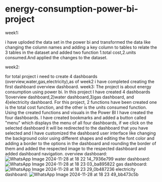 # energy-consumption-power-bi-project
week1:

i have  uploded the data set in the power bi and transformed the data like changing the column names and adding a key column to tables to relate the 3 tables in the dataset and added two function 1.total cost,2.units consumed.And applied the changes to the dataset.

week2:

for total project i need to create 4 dashboards (overview,water,gas,electricity),as of week2 i have completed creating the first dashboard overview dashboard.
week3:
The project is about energy consumption using power bi. In this project I have created 4 dashboards 1)overview dashboard,2)water dashboard,3)gas dashboard, and 4)electricity dashboard. For this project, 2 functions have been created one is the total cost function, and the other is the units consumed function. Using the created functions and visuals in the Power BI I have created the four dashboards. I have created bookmarks and added a button called "menu" which displays the menu of all four dashboards, if we click on the selected dashboard it will be redirected to the dashboard that you have selected and I have customized the dashboard user interface like changing the background color using different shapes and editing the font color and adding a border to the options in the dashboard and rounding the border of them and added the respected image to the respected dashboard and added dashboard navigation.
overview dashboard:
![WhatsApp Image 2024-11-28 at 18 22 14_7936e799](https://github.com/user-attachments/assets/193f53ad-7472-471a-bc46-53390418caa1)
water dashboard:
![WhatsApp Image 2024-11-28 at 18 23 03_ba895822](https://github.com/user-attachments/assets/e7be5fc7-3545-493e-8869-6b17031db71a)
gas dashboard:
![WhatsApp Image 2024-11-28 at 18 23 29_0b487236](https://github.com/user-attachments/assets/754326db-0dc6-4122-97a5-54a906f4b005)
electricity dashboard:
![WhatsApp Image 2024-11-28 at 18 23 49_bb473c5b](https://github.com/user-attachments/assets/8ad15826-df11-4951-a627-51c65bf69b03)





